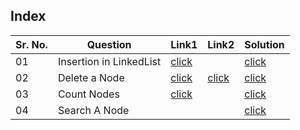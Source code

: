 ## Index 

Sr. No. | Question|Link1 | Link2 | Solution
---|---|---|---|---
01 | Insertion in LinkedList | [click](https://practice.geeksforgeeks.org/problems/linked-list-insertion-1587115620/0?utm_source=youtube&utm_medium=collab_striver_ytdescription&utm_campaign=linked-list-insertion) ||[click](./Solutions/InseringANode.java)
02 | Delete a Node |[click](https://practice.geeksforgeeks.org/problems/delete-a-node-in-single-linked-list/1?utm_source=youtube&utm_medium=collab_striver_ytdescription&utm_campaign=delete-a-node-in-single-linked-list)| [click](https://leetcode.com/problems/delete-node-in-a-linked-list/) | [click](./Solutions/DeletingANode.java)
03 | Count Nodes | [click](https://practice.geeksforgeeks.org/problems/count-nodes-of-linked-list/0?utm_source=youtube&utm_medium=collab_striver_ytdescription&utm_campaign=count-nodes-of-linked-list)||[click](./Solutions/CountNodes.java)
04 | Search A Node ||| [click](./Solutions/SearchANode.java)
